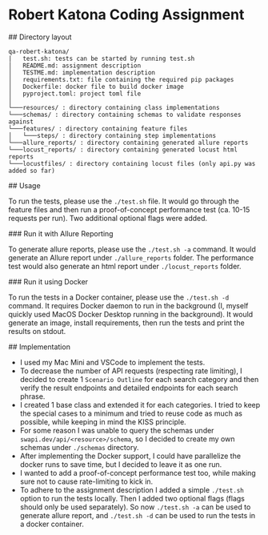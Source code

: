 
# Robert Katona Coding Assignment

## Directory layout

```
qa-robert-katona/
|   test.sh: tests can be started by running test.sh
│   README.md: assignment description
│   TESTME.md: implementation description
│   requirements.txt: file containing the required pip packages
│   Dockerfile: docker file to build docker image
│   pyproject.toml: project toml file
│
└───resources/ : directory containing class implementations
└───schemas/ : directory containing schemas to validate responses against
└───features/ : directory containing feature files
│   └───steps/ : directory containing step implementations
└───allure_reports/ : directory containing generated allure reports
└───locust_reports/ : directory containing generated locust html reports
└───locustfiles/ : directory containing locust files (only api.py was added so far)
```

## Usage

To run the tests, please use the `./test.sh` file. It would go through the feature files and then run a proof-of-concept performance test (ca. 10-15 requests per run).
Two additional optional flags were added.

### Run it with Allure Reporting

To generate allure reports, please use the `./test.sh -a` command.
It would generate an Allure report under `./allure_reports` folder.
The performance test would also generate an html report under `./locust_reports` folder.

### Run it using Docker

To run the tests in a Docker container, please use the `./test.sh -d` command.
It requires Docker daemon to run in the background (I, myself quickly used MacOS Docker Desktop running in the background).
It would generate an image, install requirements, then run the tests and print the results on stdout.

## Implementation

- I used my Mac Mini and VSCode to implement the tests.
- To decrease the number of API requests (respecting rate limiting), I decided to create 1 `Scenario Outline` for each search category and then verify the result endpoints and detailed endpoints for each search phrase.
- I created 1 base class and extended it for each categories. I tried to keep the special cases to a minimum and tried to reuse code as much as possible, while keeping in mind the KISS principle.
- For some reason I was unable to query the schemas under `swapi.dev/api/<resource>/schema`, so I decided to create my own schemas under `./schemas` directory.
- After implementing the Docker support, I could have parallelize the docker runs to save time, but I decided to leave it as one run.
- I wanted to add a proof-of-concept performance test too, while making sure not to cause rate-limiting to kick in.
- To adhere to the assignment description I added a simple `./test.sh` option to run the tests locally. Then I added two optional flags (flags should only be used separately). So now `./test.sh -a` can be used to generate allure report, and `./test.sh -d` can be used to run the tests in a docker container.